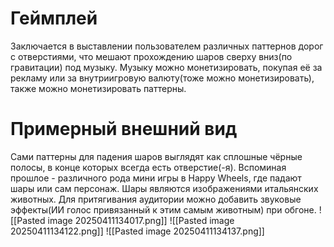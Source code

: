 # Геймплей
Заключается в выставлении пользователем различных паттернов дорог с отверстиями, что мешают прохождению шаров сверху вниз(по гравитации) под музыку. Музыку можно монетизировать, покупая её за рекламу или за внутриигровую валюту(тоже можно монетизировать), также можно монетизировать паттерны. 
# Примерный внешний вид
Сами паттерны для падения шаров выглядят как сплошные чёрные полосы, в конце которых всегда есть отверстие(-я). Вспоминая прошлое - различного рода мини игры в Happy Wheels, где падают шары или сам персонаж. Шары являются изображениями итальянских животных. Для притягивания аудитории можно добавить звуковые эффекты(ИИ голос привязанный к этим самым животным) при обгоне.
![[Pasted image 20250411134017.png]]
![[Pasted image 20250411134122.png]]
![[Pasted image 20250411134137.png]]
